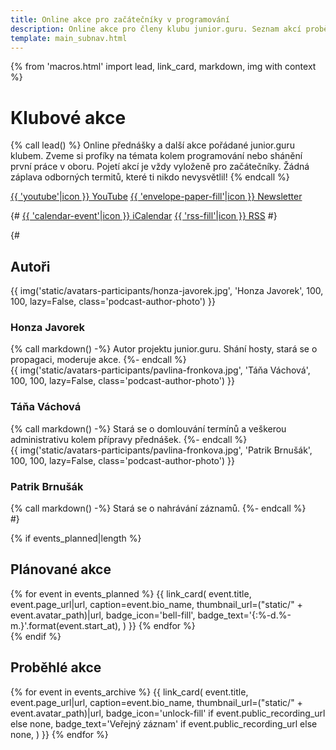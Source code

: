 ```yaml
---
title: Online akce pro začátečníky v programování
description: Online akce pro členy klubu junior.guru. Seznam akcí proběhlých i budoucích. Přednášky, streamy, Q&A, AMA, webináře, a další.
template: main_subnav.html
---
```


{% from 'macros.html' import lead, link_card, markdown, img with context %}

# Klubové akce

{% call lead() %}
Online přednášky a další akce pořádané junior.guru klubem.
Zveme si profíky na témata kolem programování nebo shánění první práce v oboru.
Pojetí akcí je vždy vyloženě pro začátečníky.
Žádná záplava odborných termitů, které ti nikdo nevysvětlil!
{% endcall %}

<div class="standout">
  <a class="brand-button youtube" target="_blank" rel="noopener" href="https://www.youtube.com/channel/UCp-dlEJLFPaNExzYX079gCA">{{ 'youtube'|icon }} YouTube</a>
  <a class="brand-button email" href="{{ pages|docs_url('news.jinja')|url }}">{{ 'envelope-paper-fill'|icon }} Newsletter</a>

  {#
  <a class="brand-button icalendar" target="_blank" rel="noopener" href="https://junior.guru/api/events.ics">{{ 'calendar-event'|icon }} iCalendar</a>
  <a class="brand-button rss" target="_blank" rel="noopener" href="https://junior.guru/api/events.xml">{{ 'rss-fill'|icon }} RSS</a>
  #}
</div>

{#
<h2 class="visually-hidden">Autoři</h2>
<div class="podcast-author">
  {{ img('static/avatars-participants/honza-javorek.jpg', 'Honza Javorek', 100, 100, lazy=False, class='podcast-author-photo') }}
  <div class="podcast-author-body">
    <h3>Honza Javorek</h3>
    {% call markdown() -%}
      Autor projektu junior.guru. Shání hosty, stará se o propagaci, moderuje akce.
    {%- endcall %}
  </div>
</div>
<div class="podcast-author">
  {{ img('static/avatars-participants/pavlina-fronkova.jpg', 'Táňa Váchová', 100, 100, lazy=False, class='podcast-author-photo') }}
  <div class="podcast-author-body">
    <h3>Táňa Váchová</h3>
    {% call markdown() -%}
      Stará se o domlouvání termínů a veškerou administrativu kolem přípravy přednášek.
    {%- endcall %}
  </div>
</div>
<div class="podcast-author">
  {{ img('static/avatars-participants/pavlina-fronkova.jpg', 'Patrik Brnušák', 100, 100, lazy=False, class='podcast-author-photo') }}
  <div class="podcast-author-body">
    <h3>Patrik Brnušák</h3>
    {% call markdown() -%}
      Stará se o nahrávání záznamů.
    {%- endcall %}
  </div>
</div>
#}

{% if events_planned|length %}
## Plánované akce

<div class="link-cards">
  {% for event in events_planned %}
    {{ link_card(
      event.title,
      event.page_url|url,
      caption=event.bio_name,
      thumbnail_url=("static/" + event.avatar_path)|url,
      badge_icon='bell-fill',
      badge_text='{:%-d.%-m.}'.format(event.start_at),
    ) }}
  {% endfor %}
</div>
{% endif %}

## Proběhlé akce

<div class="link-cards">
{% for event in events_archive %}
  {{ link_card(
    event.title,
    event.page_url|url,
    caption=event.bio_name,
    thumbnail_url=("static/" + event.avatar_path)|url,
    badge_icon='unlock-fill' if event.public_recording_url else none,
    badge_text='Veřejný záznam' if event.public_recording_url else none,
  ) }}
{% endfor %}
</div>
